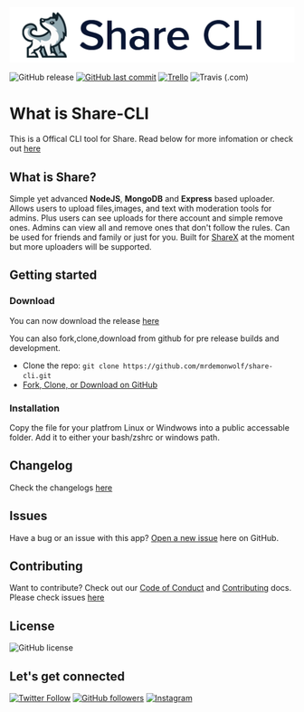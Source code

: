 <p align="center">
    <img src="logo.png"/>
</p>

![GitHub release](https://img.shields.io/github/release/mrdemonwolf/share-cli.svg?style=for-the-badge)
[![GitHub last commit](https://img.shields.io/github/last-commit/mrdemonwolf/share-cli.svg?logo=git&style=for-the-badge)](https://github.com/mrdemonwolf/share-cli)
[![Trello](https://img.shields.io/badge/Project%20Progress-blue?style=for-the-badge&logo=trello)](https://trello.com/b/uljnYGOg "Follow the project progress here.")
![Travis (.com)](https://img.shields.io/travis/com/mrdemonwolf/share-cli?style=for-the-badge)
# What is Share-CLI
This is a Offical CLI tool for Share. Read below for more infomation or check out [here](https://github.com/mrdemonwolf/share)

## What is Share?
Simple yet advanced **NodeJS**, **MongoDB** and **Express** based uploader.  Allows users to upload files,images, and text with moderation tools for admins.  Plus users can see uploads for there account and simple remove ones.  Admins can view all and remove ones that don't follow the rules. Can be used for friends and family or just for you.  Built for [ShareX](https://getsharex.com/) at the moment but more uploaders will be supported.

## Getting started

### Download
You can now download the release [here](/releases/latest)

You can also fork,clone,download from github for pre release builds and development.
* Clone the repo: `git clone https://github.com/mrdemonwolf/share-cli.git`
* [Fork, Clone, or Download on GitHub](/)

### Installation
Copy the file for your platfrom Linux or Windwows into a public accessable folder.  Add it to either your bash/zshrc or windows path. 

## Changelog
Check the changelogs [here](/CHANGELOG.md)

## Issues
Have a bug or an issue with this app? [Open a new issue](/issues) here on GitHub.

## Contributing
Want to contribute? Check out our [Code of Conduct]() and [Contributing]() docs. Please check issues [here](/issues)

## License
![GitHub license](https://img.shields.io/github/license/mrdemonwolf/share-cli.svg?style=for-the-badge&logo=github)

## Let's get connected
[![Twitter Follow](https://img.shields.io/twitter/follow/MrDemonWolf.svg?style=for-the-badge&logo=twitter)](https://twitter.com/MrDemonWolf)
[![GitHub followers](https://img.shields.io/github/followers/nathanhenniges.svg?label=Follow&style=for-the-badge&logo=github)](https://github.com/nathanhenniges/)
[![Instagram](https://img.shields.io/static/v1.svg?label=follow&message=@MrDemonWolf&color=grey&logo=instagram&style=for-the-badge&logoColor=white&colorA=critical)](https://www.instagram.com/MrDemonWolf/)
